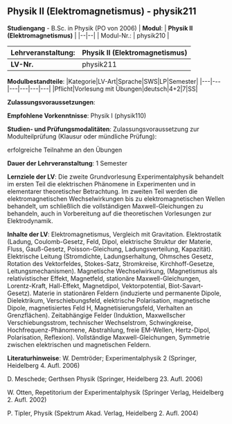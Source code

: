 ## Physik II (Elektromagnetismus) - physik211

**Studiengang** - B.Sc. in Physik (PO von 2006)
| **Modul**: | **Physik II (Elektromagnetismus)** |
|--|--|
| Modul-Nr.: | physik210 |

| **Lehrveranstaltung**: | Physik II (Elektromagnetismus) |
|------|------|
| **LV-Nr.** | physik211 |

**Modulbestandteile**:
|Kategorie|LV-Art|Sprache|SWS|LP|Semester|
|---|---|---|---|---|---|
|Pflicht|Vorlesung mit Übungen|deutsch|4+2|7|SS|

**Zulassungsvoraussetzungen**:


**Empfohlene Vorkenntnisse**:
Physik I (physik110)

**Studien- und Prüfungsmodalitäten**:
Zulassungsvoraussetzung zur Modulteilprüfung (Klausur oder mündliche Prüfung):

erfolgreiche Teilnahme an den Übungen

**Dauer der Lehrveranstaltung**:
1 Semester

**Lernziele der LV**:
Die zweite Grundvorlesung Experimentalphysik behandelt im ersten Teil die elektrischen Phänomene in Experimenten und in elementarer theoretischer Betrachtung. Im zweiten Teil werden die elektromagnetischen Wechselwirkungen bis zu elektromagnetischen Wellen behandelt, um schließlich die vollständigen Maxwell-Gleichungen zu behandeln, auch in Vorbereitung auf die theoretischen Vorlesungen zur Elektrodynamik.

**Inhalte der LV**:
Elektromagnetismus, Vergleich mit Gravitation. Elektrostatik (Ladung, Coulomb-Gesetz, Feld, Dipol, elektrische Struktur der Materie, Fluss, Gauß-Gesetz, Poisson-Gleichung, Ladungsverteilung, Kapazität). Elektrische Leitung (Stromdichte, Ladungserhaltung, Ohmsches Gesetz, Rotation des Vektorfeldes, Stokes-Satz, Stromkreise, Kirchhoff-Gesetze, Leitungsmechanismen). Magnetische Wechselwirkung, (Magnetismus als relativistischer Effekt, Magnetfeld, stationäre Maxwell-Gleichungen, Lorentz-Kraft, Hall-Effekt, Magnetdipol, Vektorpotential, Biot-Savart-Gesetz). Materie in stationären Feldern (induzierte und permanente Dipole, Dielektrikum, Verschiebungsfeld, elektrische Polarisation, magnetische Dipole, magnetisiertes Feld H, Magnetisierungsfeld, Verhalten an Grenzflächen). Zeitabhängige Felder (Induktion, Maxwellscher Verschiebungsstrom, technischer Wechselstrom, Schwingkreise, Hochfrequenz-Phänomene, Abstrahlung, freie EM-Wellen, Hertz-Dipol, Polarisation, Reflexion). Vollständige Maxwell-Gleichungen, Symmetrie zwischen elektrischen und magnetischen Feldern.

**Literaturhinweise**:
W. Demtröder; Experimentalphysik 2 (Springer, Heidelberg 4. Aufl. 2006)

D. Meschede; Gerthsen Physik (Springer, Heidelberg 23. Aufl. 2006)

W. Otten, Repetitorium der Experimentalphysik (Springer Verlag, Heidelberg 2. Aufl. 2002)

P. Tipler, Physik (Spektrum Akad. Verlag, Heidelberg 2. Aufl. 2004)


